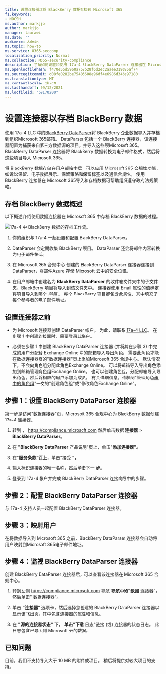 ```yaml
---
title: 设置连接器以将 BlackBerry 数据存档到 Microsoft 365
f1.keywords:
- NOCSH
ms.author: markjjo
author: markjjo
manager: laurawi
ms.date: ''
audience: Admin
ms.topic: how-to
ms.service: O365-seccomp
localization_priority: Normal
ms.collection: M365-security-compliance
description: 了解如何设置和使用 17a-4 BlackBerry DataParser 连接器在 Microsoft 365 中导入和存档 BlackBerry 数据。
ms.openlocfilehash: f470e55d5960a758b28f6d2ec2aaee319685af74
ms.sourcegitcommit: d08fe0282be75483608e96df4e6986d346e97180
ms.translationtype: MT
ms.contentlocale: zh-CN
ms.lasthandoff: 09/12/2021
ms.locfileid: "59170200"
---
```

# <a name="set-up-a-connector-to-archive-blackberry-data"></a>设置连接器以存档 BlackBerry 数据

使用 17a-4 LLC 中的[BlackBerry DataParser](https://www.17a-4.com/BlackBerry-dataparser/)将 BlackBerry 企业数据导入并存档到组织Microsoft 365邮箱。 DataParser 包括一个 BlackBerry 连接器，该连接器配置为捕获来自第三方数据源的项目，并导入这些项Microsoft 365。 BlackBerry DataParser 连接器将 BlackBerry 数据转换为电子邮件格式，然后将这些项目导入 Microsoft 365。

将 BlackBerry 数据存储在用户邮箱中后，可以应用 Microsoft 365 合规性功能，如诉讼保留、电子数据展示、保留策略和保留标签以及通信合规性。 使用 BlackBerry 连接器在 Microsoft 365导入和存档数据可帮助组织遵守政府法规策略。

## <a name="overview-of-archiving-blackberry-data"></a>存档 BlackBerry 数据概述

以下概述介绍使用数据连接器在 Microsoft 365 中存档 BlackBerry 数据的过程。

![17a-4 中 BlackBerry 数据的存档工作流。](../media/BlackBerryDataParserConnectorWorkflow.png)

1. 你的组织与 17a-4 一起设置和配置 BlackBerry DataParser。

2. DataParser 会定期收集 BlackBerry 项目。 DataParser 还会将邮件内容转换为电子邮件格式。

3. 在 Microsoft 365 合规中心 创建的 BlackBerry DataParser 连接器连接到 DataParser，将邮件Azure 存储 Microsoft 云中的安全位置。

4. 在用户邮箱中创建名为 **BlackBerry DataParser** 的收件箱文件夹中的子文件夹，BlackBerry 项目将导入到该文件夹中。 连接器使用 Email 属性的值确定将项目导入到哪个 *邮箱* 。 每个 BlackBerry 项目都包含此属性，其中填充了每个参与者的电子邮件地址。

## <a name="before-you-set-up-a-connector"></a>设置连接器之前

- 为 Microsoft 连接器创建 DataParser 帐户。 为此，请联系 [17a-4 LLC](https://www.17a-4.com/contact/)。 在步骤 1 中创建连接器时，需要登录此帐户。

- 必须在步骤 1 中创建 BlackBerry DataParser 连接器 (并将其在步骤 3) 中完成的用户分配给 Exchange Online 中的邮箱导入导出角色。 需要此角色才能在数据连接器页的"数据连接器"页上添加Microsoft 365 合规中心。 默认情况下，不会向角色组分配此角色Exchange Online。 可以将邮箱导入导出角色添加到邮箱管理角色组Exchange Online。 也可以创建角色组，分配邮箱导入导出角色，然后将相应的用户添加为成员。 有关详细信息，请参阅"管理角色[组中的角色组](/Exchange/permissions-exo/role-groups#create-role-groups)"[](/Exchange/permissions-exo/role-groups#modify-role-groups)一文的"创建角色组"或"修改角色Exchange Online"。

## <a name="step-1-set-up-a-blackberry-dataparser-connector"></a>步骤 1：设置 BlackBerry DataParser 连接器

第一步是访问"数据连接器"页，Microsoft 365 合规中心为 BlackBerry 数据创建 17a-4 连接器。

1. 转到 ， <https://compliance.microsoft.com> 然后单击数据 **连接器**  >  **BlackBerry DataParser**。

2. 在 **"BlackBerry DataParser** 产品说明"页上，单击"**添加连接器"。**

3. 在"**服务条款"页上**，单击"接受 **"。**

4. 输入标识连接器的唯一名称，然后单击下一 **步**。

5. 登录到 17a-4 帐户并完成 BlackBerry DataParser 连接向导中的步骤。

## <a name="step-2-configure-the-blackberry-dataparser-connector"></a>步骤 2：配置 BlackBerry DataParser 连接器

与 17a-4 支持人员一起配置 BlackBerry DataParser 连接器。

## <a name="step-3-map-users"></a>步骤 3：映射用户

在将数据导入到 Microsoft 365 之前，BlackBerry DataParser 连接器会自动将用户映射到Microsoft 365电子邮件地址。

## <a name="step-4-monitor-the-blackberry-dataparser-connector"></a>步骤 4：监视 BlackBerry DataParser 连接器

创建 BlackBerry DataParser 连接器后，可以查看该连接器在 Microsoft 365 合规中心。

1. 转到左侧 <https://compliance.microsoft.com> 导航 **导航中的"数据** 连接器"，然后单击" 数据连接器"。

2. 单击 **"连接器"** 选项卡，然后选择您创建的 BlackBerry DataParser 连接器以显示该飞出页，其中包含连接器的属性和信息。

3. 在 **"源的连接器状态"** 下， **单击"下载** 日志"链接 (或) 连接器的状态日志。 此日志包含已导入到 Microsoft 云的数据。

## <a name="known-issues"></a>已知问题

目前，我们不支持导入大于 10 MB 的附件或项目。 稍后将提供对较大项目的支持。